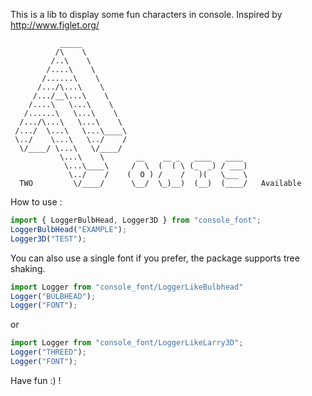 This is a lib to display some fun characters in console.
Inspired by http://www.figlet.org/

```    
           _____         
          /\    \        
         /..\    \                 
        /....\    \                  
       /......\    \               
      /.../\...\    \                 
     /.../__\...\    \            
    /....\   \...\    \          
   /......\   \...\    \      
  /.../\...\   \...\    \   
 /.../  \...\   \...\____\  
 \../    \...\   \../    /     
  \/____/ \...\   \/____/        
           \...\    \       __    __ _   ____   ____      
            \...\____\     /  \  (  ( \ (_  _) / ___)         
             \../    /    (  O ) /    /   )(   \___ \        
  TWO         \/____/      \__/  \_)__)  (__)  (____/   Available     
  ```
                                     
How to use : 
```javascript
import { LoggerBulbHead, Logger3D } from "console_font";
LoggerBulbHead("EXAMPLE");
Logger3D("TEST");
```
You can also use a single font if you prefer, the package supports tree shaking.
```javascript
import Logger from "console_font/LoggerLikeBulbhead"
Logger("BULBHEAD");
Logger("FONT");
```
or
```javascript
import Logger from "console_font/LoggerLikeLarry3D";
Logger("THREED");
Logger("FONT");
```
Have fun :) !


 
